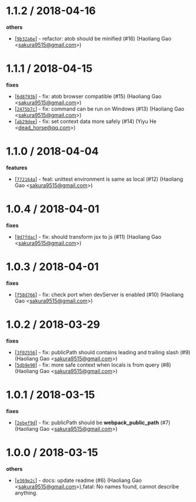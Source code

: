 
1.1.2 / 2018-04-16
==================

**others**
  * [[`9b32a6e`](http://github.com/eggjs/egg-view-assets/commit/9b32a6ed4e2219e323946fb987e900a1477d66d9)] - refactor: atob should be minified (#16) (Haoliang Gao <<sakura9515@gmail.com>>)

1.1.1 / 2018-04-15
==================

**fixes**
  * [[`6d8793b`](http://github.com/eggjs/egg-view-assets/commit/6d8793b43e98618b2be76101011ad8732906f114)] - fix: atob browser compatible (#15) (Haoliang Gao <<sakura9515@gmail.com>>)
  * [[`2475b7c`](http://github.com/eggjs/egg-view-assets/commit/2475b7c54fe088e2469181eb63f1a48c7c94fdbf)] - fix: command can be run on Windows (#13) (Haoliang Gao <<sakura9515@gmail.com>>)
  * [[`ab29dee`](http://github.com/eggjs/egg-view-assets/commit/ab29deed14e0b6d266fc5a90b8f46950ce096431)] - fix: set context data more safely (#14) (Yiyu He <<dead_horse@qq.com>>)

1.1.0 / 2018-04-04
==================

**features**
  * [[`772164a`](http://github.com/eggjs/egg-view-assets/commit/772164a3669610659cd43614caf7825a74f30c65)] - feat: unittest environment is same as local (#12) (Haoliang Gao <<sakura9515@gmail.com>>)

1.0.4 / 2018-04-01
==================

**fixes**
  * [[`9d7fdac`](http://github.com/eggjs/egg-view-assets/commit/9d7fdac51c6799db63d948b37e94ad47a280a7c4)] - fix: should transform jsx to js (#11) (Haoliang Gao <<sakura9515@gmail.com>>)

1.0.3 / 2018-04-01
==================

**fixes**
  * [[`f58d766`](http://github.com/eggjs/egg-view-assets/commit/f58d766907f6e18627a44d42b3513e41b71bcf09)] - fix: check port when devServer is enabled (#10) (Haoliang Gao <<sakura9515@gmail.com>>)

1.0.2 / 2018-03-29
==================

**fixes**
  * [[`3f02556`](http://github.com/eggjs/egg-view-assets/commit/3f0255680aa8f6460faf08957efdff184c781b3f)] - fix: publicPath should contains leading and trailing slash (#9) (Haoliang Gao <<sakura9515@gmail.com>>)
  * [[`5db9e90`](http://github.com/eggjs/egg-view-assets/commit/5db9e906e85a414ae276e7de1033c1539aff8ea5)] - fix: more safe context when locals is from query (#8) (Haoliang Gao <<sakura9515@gmail.com>>)

1.0.1 / 2018-03-15
==================

**fixes**
  * [[`2ebef9d`](http://github.com/eggjs/egg-view-assets/commit/2ebef9d86235cc8c13dc262f1b767bdad77cea02)] - fix: publicPath should be __webpack_public_path__ (#7) (Haoliang Gao <<sakura9515@gmail.com>>)

1.0.0 / 2018-03-15
==================

**others**
  * [[`e369e2c`](http://github.com/eggjs/egg-view-assets/commit/e369e2c924bb09e949f27e5095c29d7bcddda68a)] - docs: update readme (#6) (Haoliang Gao <<sakura9515@gmail.com>>),fatal: No names found, cannot describe anything.

